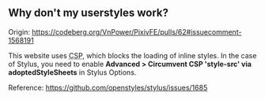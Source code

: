 ## Why don't my userstyles work?

Origin: https://codeberg.org/VnPower/PixivFE/pulls/62#issuecomment-1568191

This website uses <abbr title="Content Security Policy">CSP</abbr>, which blocks the loading of inline styles. In the case of Stylus, you need to enable **Advanced > Circumvent CSP 'style-­src' via adoptedSty­leSheets** in Stylus Options.

Reference: https://github.com/openstyles/stylus/issues/1685
